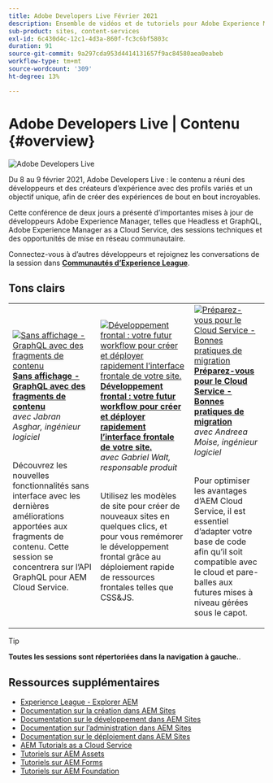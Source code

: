 ```yaml
---
title: Adobe Developers Live Février 2021
description: Ensemble de vidéos et de tutoriels pour Adobe Experience Manager Sites fournis dans le cadre de l’événement de contenu Adobe Developers Live.
sub-product: sites, content-services
exl-id: 6c430d4c-12c1-4d3a-860f-fc3c6bf5803c
duration: 91
source-git-commit: 9a297cda953d4414131657f9ac84580aea0eabeb
workflow-type: tm+mt
source-wordcount: '309'
ht-degree: 13%

---
```


# Adobe Developers Live | Contenu {#overview}

<img alt="Adobe Developers Live" src="/help/adobe-developers-live/assets/adl.png" />

Du 8 au 9 février 2021, Adobe Developers Live : le contenu a réuni des développeurs et des créateurs d’expérience avec des profils variés et un objectif unique, afin de créer des expériences de bout en bout incroyables.

Cette conférence de deux jours a présenté d’importantes mises à jour de développeurs Adobe Experience Manager, telles que Headless et GraphQL, Adobe Experience Manager as a Cloud Service, des sessions techniques et des opportunités de mise en réseau communautaire.

Connectez-vous à d’autres développeurs et rejoignez les conversations de la session dans **[Communautés d’Experience League](https://adobe.ly/36Yd3v6)**.

## Tons clairs

<table>
  <tr>
   <td>
      <a href="headless-graphql-content-fragments.md">
      <img alt="Sans affichage - GraphQL avec des fragments de contenu" src="/help/adobe-developers-live/assets/jabran.png"/>
      </a>
      <div>
         <a href="headless-graphql-content-fragments.md"><strong>Sans affichage - GraphQL avec des fragments de contenu</strong></a>         
         <br/><em>avec Jabran Asghar, ingénieur logiciel</em>
      </div>
      <p>
        <br/>
         Découvrez les nouvelles fonctionnalités sans interface avec les dernières améliorations apportées aux fragments de contenu. Cette session se concentrera sur l’API GraphQL pour AEM Cloud Service.
      </p>
     </td>   
     <td>
      <a href="rapid-frontend-devlopment.md">
      <img alt="Développement frontal : votre futur workflow pour créer et déployer rapidement l’interface frontale de votre site." src="/help/adobe-developers-live/assets/gabriel.png"/>
      </a>
      <div>
         <a href="rapid-frontend-devlopment.md"><strong>Développement frontal : votre futur workflow pour créer et déployer rapidement l’interface frontale de votre site.</strong></a>
         <br/><em>avec Gabriel Walt, responsable produit</em>
      </div>
      <p>
        <br/>
         Utilisez les modèles de site pour créer de nouveaux sites en quelques clics, et pour vous remémorer le développement frontal grâce au déploiement rapide de ressources frontales telles que CSS&amp;JS.
      </p>
   </td>
   </td>
     <td>
      <a href="get-ready-aem-cloud.md">
      <img alt="Préparez-vous pour le Cloud Service - Bonnes pratiques de migration" src="/help/adobe-developers-live/assets/andreea.png"/>
      </a>
      <div>
         <a href="get-ready-aem-cloud.md"><strong>Préparez-vous pour le Cloud Service - Bonnes pratiques de migration</strong></a>
         <br/><em>avec Andreea Moise, ingénieur logiciel</em>
      </div>
      <p>
        <br/>
         Pour optimiser les avantages d’AEM Cloud Service, il est essentiel d’adapter votre base de code afin qu’il soit compatible avec le cloud et pare-balles aux futures mises à niveau gérées sous le capot.
      </p>
   </td>
  </tr>
</table>

>[!TIP]
>
>**Toutes les sessions sont répertoriées dans la navigation à gauche.**.

## Ressources supplémentaires

* [Experience League - Explorer AEM](https://experienceleague.adobe.com/?lang=fr#recommended/solutions/experience-manager)
* [Documentation sur la création dans AEM Sites](https://experienceleague.adobe.com/docs/experience-manager-65/authoring/home.html?lang=fr)
* [Documentation sur le développement dans AEM Sites](https://experienceleague.adobe.com/docs/experience-manager-65/developing/home.html?lang=fr)
* [Documentation sur l’administration dans AEM Sites](https://experienceleague.adobe.com/docs/experience-manager-65/administering/home.html?lang=fr)
* [Documentation sur le déploiement dans AEM Sites](https://experienceleague.adobe.com/docs/experience-manager-65/deploying/home.html?lang=fr)
* [AEM Tutorials as a Cloud Service](https://experienceleague.adobe.com/docs/experience-manager-learn/cloud-service/overview.html?lang=fr)
* [Tutoriels sur AEM Assets](https://experienceleague.adobe.com/docs/experience-manager-learn/assets/overview.html?lang=fr)
* [Tutoriels sur AEM Forms](https://experienceleague.adobe.com/docs/experience-manager-learn/forms/overview.html?lang=fr)
* [Tutoriels sur AEM Foundation](https://experienceleague.adobe.com/docs/experience-manager-learn/foundation/overview.html?lang=fr)
